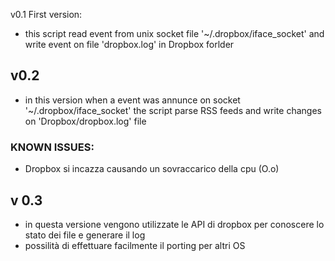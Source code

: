 v0.1
First version:
* this script read event from unix socket file '~/.dropbox/iface_socket' 
  and write event on file 'dropbox.log' in Dropbox forlder
  
v0.2
----
* in this version when a event was annunce on socket '~/.dropbox/iface_socket'
  the script parse RSS feeds and write changes on 'Dropbox/dropbox.log' file
### KNOWN ISSUES:
* Dropbox si incazza causando un sovraccarico della cpu (O.o)

v 0.3
-----
* in questa versione vengono utilizzate le API di dropbox per conoscere lo stato dei file e generare il log
* possilità di effettuare facilmente il porting per altri OS
